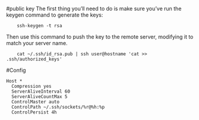 #public key
The first thing you’ll need to do is make sure you’ve run the keygen command to generate the keys:
```
    ssh-keygen -t rsa
```  
Then use this command to push the key to the remote server, modifying it to match your server name.
```
    cat ~/.ssh/id_rsa.pub | ssh user@hostname 'cat >> .ssh/authorized_keys'
```
#Config
```
Host *
  Compression yes
  ServerAliveInterval 60
  ServerAliveCountMax 5
  ControlMaster auto
  ControlPath ~/.ssh/sockets/%r@%h:%p
  ControlPersist 4h
```
